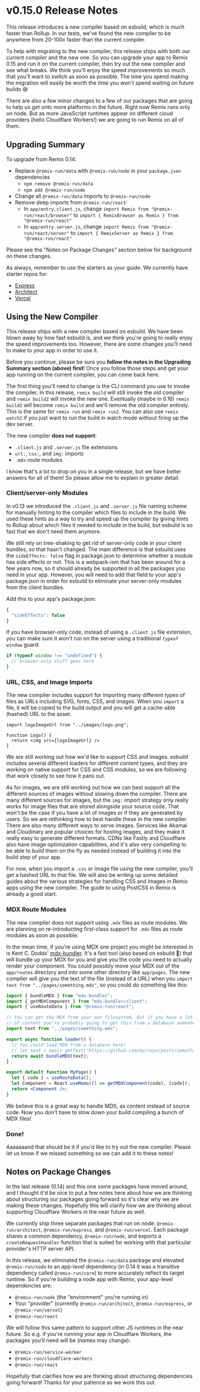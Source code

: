 # v0.15.0 Release Notes

This release introduces a new compiler based on esbuild, which is *much* faster than Rollup. In our tests, we've found the new compiler to be anywhere from 20-100x faster than the current compiler.

To help with migrating to the new compiler, this release ships with both our current compiler and the new one. So you can upgrade your app to Remix 0.15 and run it on the current compiler, then try out the new compiler and see what breaks. We think you'll enjoy the speed improvements so much that you'll want to switch as soon as possible. The time you spend making the migration will easily be worth the time you *won't* spend waiting on future builds 😅

There are also a few minor changes to a few of our packages that are going to help us get onto more platforms in the future. Right now Remix runs only on node. But as more JavaScript runtimes appear on different cloud providers (hello Cloudflare Workers!) we are going to run Remix on all of them.

## Upgrading Summary

To upgrade from Remix 0.14:

- Replace `@remix-run/data` with `@remix-run/node` in your `package.json` dependencies
  - `npm remove @remix-run/data`
  - `npm add @remix-run/node`
- Change all `@remix-run/data` imports to `@remix-run/node`
- Remove deep imports from `@remix-run/react`:
  - In `app/entry.client.js`, change `import Remix from "@remix-run/react/browser"` to `import { RemixBrowser as Remix } from "@remix-run/react"`
  - In `app/entry.server.js`, change `import Remix from "@remix-run/react/server"` to `import { RemixServer as Remix } from "@remix-run/react"`

Please see the "Notes on Package Changes" section below for background on these changes.

As always, remember to use the starters as your guide. We currently have starter repos for:

- [Express](https://github.com/remix-run/starter-express)
- [Architect](https://github.com/remix-run/starter-architect)
- [Vercel](https://github.com/remix-run/starter-vercel)

## Using the New Compiler

This release ships with a new compiler based on esbuild. We have been blown away by how fast esbuild is, and we think you're going to really enjoy the speed improvements too. However, there are some changes you'll need to make to your app in order to use it.

Before you continue, please be sure you **follow the notes in the Upgrading Summary section (above) first**! Once you follow those steps and get your app running on the current compiler, you can come back here.

The first thing you'll need to change is the CLI command you use to invoke the compiler. In this release, `remix build` will still invoke the old compiler and `remix build2` will invoke the new one. Eventually (maybe in 0.16) `remix build2` will become `remix build` and we'll remove the old compiler entirely. This is the same for `remix run` and `remix run2`. You can also use `remix watch2` if you just want to run the build in watch mode without firing up the dev server.

The new compiler **does not support**:

- `.client.js` and `.server.js` file extensions
- `url:`, `css:`, and `img:` imports
- `.mdx` route modules

I know that's a lot to drop on you in a single release, but we have better answers for all of them! So please allow me to explain in greater detail.

### Client/server-only Modules

In v0.13 we introduced the `.client.js` and `.server.js` file naming scheme for manually hinting to the compiler which files to include in the build. We used these hints as a way to try and speed up the compiler by giving hints to Rollup about which files it needed to include in the build, but esbuild is so fast that we don't need them anymore.

We still rely on tree-shaking to get rid of server-only code in your client bundles, so that hasn't changed. The main difference is that esbuild uses the `sideEffects: false` flag in package.json to determine whether a module has side effects or not. This is a webpack-ism that has been around for a few years now, so it should already be supported in all the packages you need in your app. However, you will need to add that field to your app's package.json in order for esbuild to eliminate your server-only modules from the client bundles.

Add this to your app's package.json:

```js
{
  "sideEffects": false
}
```

If you have browser-only code, instead of using a `.client.js` file extension, you can make sure it won't run on the server using a traditional `typeof window` guard:

```js
if (typeof window !== "undefined") {
  // browser-only stuff goes here
}
```

### URL, CSS, and Image Imports

The new compiler includes support for importing many different types of files as URLs including SVG, fonts, CSS, and images. When you `import` a file, it will be copied to the build output and you will get a cache-able (hashed) URL to the asset.

```tsx
import logoImageUrl from "../images/logo.png";

function Logo() {
  return <img src={logoImageUrl} />
}
```

We are still working out how we'd like to support CSS and images. esbuild includes several different loaders for different content types, and they are working on native support for CSS and CSS modules, so we are following that work closely to see how it pans out.

As for images, we are still working out how we can best support all the different sources of images without slowing down the compiler. There are many different sources for images, but the `img:` import strategy only really works for image files that are stored alongside your source code. That won't be the case if you have a lot of images or if they are generated by users. So we are rethinking how to best handle these in the new compiler. There are also many different ways to serve images. Services like Akamai and Cloudinary are popular choices for hosting images, and they make it really easy to generate different formats. CDNs like Fastly and Cloudflare also have image optimization capabilities, and it's also very compelling to be able to build them on the fly as needed instead of building it into the build step of your app.

For now, when you import a `.css` or image file using the new compiler, you'll get a hashed URL to that file. We will also be writing up some detailed guides about the various strategies for handling CSS and images in Remix apps using the new compiler. The guide to using PostCSS in Remix is already a good start.

### MDX Route Modules

The new compiler does not support using `.mdx` files as route modules. We are planning on re-introducting first-class support for `.mdx` files as route modules as soon as possible.

In the mean time, if you're using MDX one project you might be interested in is Kent C. Dodds' [mdx-bundler](https://github.com/kentcdodds/mdx-bundler). It's a fast tool (also based on esbuild 🙌) that will bundle up your MDX for you and give you the code you need to actually render your component. You could possibly move your MDX out of the `app/routes` directory and into some other directory like `app/pages`. The new compiler will give you the text of the file (instead of a URL) when you `import text from "../pages/something.mdx"`, so you could do something like this:

```jsx
import { bundleMDX } from "mdx-bundler";
import { getMDXComponent } from "mdx-bundler/client";
import { useRouteData } from "@remix-run/react";

// You can get the MDX from your own filesystem. But if you have a lot
// of content you're probably going to get this from a database somewhere.
import text from "../pages/something.mdx";

export async function loader() {
  // You could load MDX from a database here!
  // let text = await getText("https://github.com/my/repo/posts/something.mdx");
  return await bundleMDX(text);
}

export default function MyPage() {
  let { code } = useRouteData();
  let Component = React.useMemo(() => getMDXComponent(code), [code]);
  return <Component />;
}
```

We believe this is a great way to handle MDX; as content instead of source code. Now you don't have to slow down your build compiling a bunch of MDX files!

### Done!

Aaaaaaand that should be it if you'd like to try out the new compiler. Please let us know if we missed something so we can add it to these notes!

## Notes on Package Changes

In the last release (0.14) and this one some packages have moved around, and I thought it'd be nice to put a few notes here about how we are thinking about structuring our packages going forward so it's clear why we are making these changes. Hopefully this will clarify how we are thinking about supporting Cloudflare Workers in the near future as well.

We currently ship three separate packages that run on node: `@remix-run/architect`, `@remix-run/express`, and `@remix-run/vercel`. Each package shares a common dependency, `@remix-run/node`, and exports a `createRequestHandler` function that is suited for working with that particular provider's HTTP server API.

In this release, we eliminated the `@remix-run/data` package and elevated `@remix-run/node` to an app-level dependency (in 0.14 it was a transitive dependency called `@remix-run/core`) to more accurately reflect its target runtime. So if you're building a node app with Remix, your app-level dependencies are:

- `@remix-run/node` (the "environment" you're running in)
- Your "provider" (currently `@remix-run/architect`, `@remix-run/express`, or `@remix-run/vercel`)
- `@remix-run/react`

We will follow this same pattern to support other JS runtimes in the near future. So e.g. if you're running your app in Cloudflare Workers, the packages you'll need will be (names may change):

- `@remix-run/service-worker`
- `@remix-run/cloudflare-workers`
- `@remix-run/react`

Hopefully that clarifies how we are thinking about structuring dependencies going forward! Thanks for your patience as we work this out.